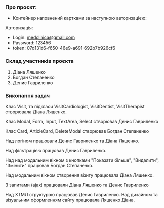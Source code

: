 ### Про проєкт:

* Контейнер наповнений картками за наступною авторизацією:

Авторизація: 
* Login: medclinica@gmail.com
* Password: 123456
* token: 07d131d6-f650-46e9-a691-692b7b926cf6



### Склад участників проєкта 
1. Діана Ляшенко
2. Богдан Степаненко
3. Денис Гавриленко

### Виконання задач 

Клас Visit, та підкласи VisitCardiologist, VisitDentist, VisitTherapist створювала Діана Ляшенко.

Клас Modal, Form, Input, TextArea, Select створював Денис Гавриленко

Клас Card, ArticleCard, DeleteModal створював Богдан Степаненко

Над логіном працювали Денис Гавриленко та Діана Ляшенко.

Над фільтрацією працював Денис Гавриленко. 

Над над модальним вікном з кнопками "Показати більше", "Видалити", "Змінити" працював Богдан Степаненко.

Над модальним вікном створення візиту працювала Діана Ляшенко.

З запитами (ajax) працювали Діана Ляшенко та Денис Гавриленко

Над ХТМЛ структурою працював Денис Гавриленко. Над дизайном та візуальним оформленням сайту працювала Ляшенко Діана.
